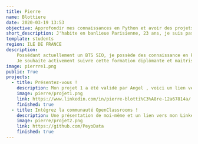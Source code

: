 ```yaml
---
title: Pierre
name: Blottiere
date: 2020-03-19 13:53
objective: Approfondir mes connaissances en Python et avoir des projets a présenter durant mes entretiens.
short_description: J'habite en banlieue Parisienne, 23 ans, je suis passionné par l'informatique.
template: students
region: ILE DE FRANCE
description:
    Possédant actuellement un BTS SIO, je possède des connaissance en Python, C, Java, Base de données, Systemes et Réseaux.
    Je souhaite activement suivre cette formation diplômante et maitriser parfaitement l’utilisation de Python pour me positionner au plus vite sur le marché du travail.
image: pierrre1.png
public: True 
projects:
  - title: Présentez-vous !
    description: Mon projet 1 a été validé par Angel , voici un lien vers mon LinkedIn.
    image: pierre/projet1.png
    link: https://www.linkedin.com/in/pierre-blotti%C3%A8re-12a67814a/
    finished: true
  - title: Intégrez la communauté OpenClassrooms !
    description: Une présentation de moi-même et un lien vers mon LinkedIn.
    image: pierre/projet2.png
    link: https://github.com/PeyoData
    finished: true
---
```

